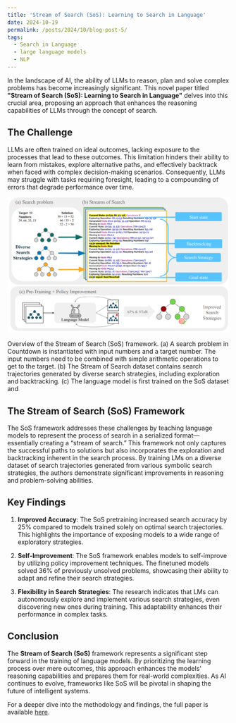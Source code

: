 ```yaml
---
title: 'Stream of Search (SoS): Learning to Search in Language'
date: 2024-10-19
permalink: /posts/2024/10/blog-post-5/
tags:
  - Search in Language
  - large language models
  - NLP
---
```


In the landscape of AI, the ability of LLMs to reason, plan and solve complex problems has become increasingly significant. This novel paper titled **"Stream of Search (SoS): Learning to Search in Language"** delves into this crucial area, proposing an approach that enhances the reasoning capabilities of LLMs through the concept of search.


## The Challenge
LLMs are often trained on ideal outcomes, lacking exposure to the processes that lead to these outcomes. This limitation hinders their ability to learn from mistakes, explore alternative paths, and effectively backtrack when faced with complex decision-making scenarios. Consequently, LLMs may struggle with tasks requiring foresight, leading to a compounding of errors that degrade performance over time.

![](/images/SoS.png)
<figcaption> Overview of the Stream of Search (SoS) framework. (a) A search problem in Countdown is instantiated with input numbers and a target number. The input numbers need to be combined with simple arithmetic operations to get to the target. (b) The Stream of Search dataset contains search trajectories generated by diverse search strategies, including exploration and backtracking. (c) The language model is first trained on the SoS dataset and</figcaption>

## The Stream of Search (SoS) Framework
The SoS framework addresses these challenges by teaching language models to represent the process of search in a serialized format—essentially creating a “stream of search.” This framework not only captures the successful paths to solutions but also incorporates the exploration and backtracking inherent in the search process. By training LMs on a diverse dataset of search trajectories generated from various symbolic search strategies, the authors demonstrate significant improvements in reasoning and problem-solving abilities.

## Key Findings
1. **Improved Accuracy**: The SoS pretraining increased search accuracy by 25% compared to models trained solely on optimal search trajectories. This highlights the importance of exposing models to a wide range of exploratory strategies.

2. **Self-Improvement**: The SoS framework enables models to self-improve by utilizing policy improvement techniques. The finetuned models solved 36% of previously unsolved problems, showcasing their ability to adapt and refine their search strategies.

3. **Flexibility in Search Strategies**: The research indicates that LMs can autonomously explore and implement various search strategies, even discovering new ones during training. This adaptability enhances their performance in complex tasks.

## Conclusion
The **Stream of Search (SoS)** framework represents a significant step forward in the training of language models. By prioritizing the learning process over mere outcomes, this approach enhances the models' reasoning capabilities and prepares them for real-world complexities. As AI continues to evolve, frameworks like SoS will be pivotal in shaping the future of intelligent systems.

For a deeper dive into the methodology and findings, the full paper is available [here](https://arxiv.org/pdf/2404.03683).